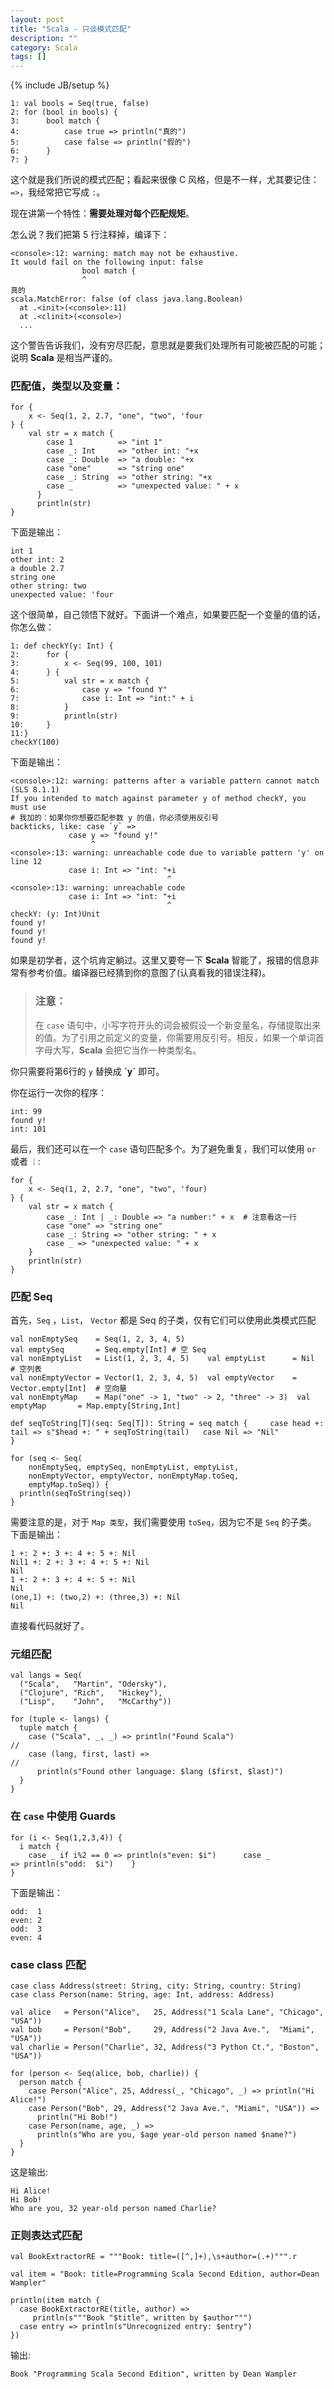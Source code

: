 ```yaml
---
layout: post
title: "Scala - 只谈模式匹配"
description: ""
category: Scala
tags: []
---
```

{% include JB/setup %}

	1: val bools = Seq(true, false)
	2: for (bool in bools) {
	3:	 	bool match {
	4:			case true => println("真的")
	5:			case false => println("假的")
	6:		}
	7: }
	
这个就是我们所说的模式匹配；看起来很像 C 风格，但是不一样，尤其要记住：`=>`，我经常把它写成 `:`。

现在讲第一个特性：**需要处理对每个匹配规矩**。

怎么说？我们把第 5 行注释掉，编译下：

	<console>:12: warning: match may not be exhaustive.
	It would fail on the following input: false
	                bool match {
	                ^
	真的
	scala.MatchError: false (of class java.lang.Boolean)
	  at .<init>(<console>:11)
	  at .<clinit>(<console>)
	  ...
	  
这个警告告诉我们，没有穷尽匹配，意思就是要我们处理所有可能被匹配的可能；说明 **Scala** 是相当严谨的。


### 匹配值，类型以及变量：


	for {
		x <- Seq(1, 2, 2.7, "one", "two", 'four
	} {
		val str = x match {
		    case 1          => "int 1"
		    case _: Int     => "other int: "+x
		    case _: Double  => "a double: "+x
		    case "one"      => "string one"
		    case _: String  => "other string: "+x
		    case _          => "unexpected value: " + x
		  }
		  println(str)
	}

下面是输出：
	
	int 1
	other int: 2
	a double 2.7
	string one
	other string: two
	unexpected value: 'four

这个很简单，自己领悟下就好。下面讲一个难点，如果要匹配一个变量的值的话，你怎么做：

	1: def checkY(y: Int) {
	2:		for {
	3:			x <- Seq(99, 100, 101)
	4:		} {
	5:			val str = x match {
	6:				case y => "found Y"
	7:				case i: Int => "int:" + i
	8:			}
	9:			println(str)
	10:		}
	11:}
	checkY(100)
	
下面是输出：

	<console>:12: warning: patterns after a variable pattern cannot match (SLS 8.1.1)
	If you intended to match against parameter y of method checkY, you must use	
	# 我加的：如果你你想要匹配参数 y 的值，你必须使用反引号
	backticks, like: case `y` =>
	             case y => "found y!"
	                  ^
	<console>:13: warning: unreachable code due to variable pattern 'y' on line 12
	             case i: Int => "int: "+i
	                                   ^
	<console>:13: warning: unreachable code
	             case i: Int => "int: "+i
	                                   ^
	checkY: (y: Int)Unit
	found y!
	found y!
	found y!
	
如果是初学者，这个坑肯定躺过。这里又要夸一下 **Scala** 智能了，报错的信息非常有参考价值。编译器已经猜到你的意图了(认真看我的错误注释)。

> ### 注意：
> 在 `case` 语句中，小写字符开头的词会被假设一个新变量名，存储提取出来的值。为了引用之前定义的变量，你需要用反引号。相反，如果一个单词首字母大写，**Scala** 会把它当作一种类型名。

你只需要将第6行的 `y` 替换成 **\`y\`** 即可。

你在运行一次你的程序：

	int: 99
	found y!
	int: 101
	
最后，我们还可以在一个 `case` 语句匹配多个。为了避免重复，我们可以使用 `or` 或者 `｜`:

	for {
		x <- Seq(1, 2, 2.7, "one", "two", 'four)
	} {
		val str = x match {
			case _: Int | _: Double => "a number:" + x	# 注意看这一行
			case "one" => "string one"
			case _: String => "other string: " + x
			case _ => "unexpected value: " + x
		}
		println(str)
	}
	
### 匹配 Seq

首先，`Seq` ，`List`， `Vector` 都是 Seq 的子类，仅有它们可以使用此类模式匹配

	val nonEmptySeq    = Seq(1, 2, 3, 4, 5)
	val emptySeq       = Seq.empty[Int]	# 空 Seq
	val nonEmptyList   = List(1, 2, 3, 4, 5)	val emptyList      = Nil	# 空列表
	val nonEmptyVector = Vector(1, 2, 3, 4, 5)	val emptyVector    = Vector.empty[Int]	# 空向量
	val nonEmptyMap    = Map("one" -> 1, "two" -> 2, "three" -> 3)	val emptyMap       = Map.empty[String,Int]
	
	def seqToString[T](seq: Seq[T]): String = seq match {	  case head +: tail => s"$head +: " + seqToString(tail)	  case Nil => "Nil"
	}
	
	for (seq <- Seq(	   
		nonEmptySeq, emptySeq, nonEmptyList, emptyList,
		nonEmptyVector, emptyVector, nonEmptyMap.toSeq,
		emptyMap.toSeq)) {
	  println(seqToString(seq))
	}

需要注意的是，对于 `Map 类型`，我们需要使用 `toSeq`，因为它不是 `Seq` 的子类。
下面是输出：
	
	1 +: 2 +: 3 +: 4 +: 5 +: Nil
	Nil1 +: 2 +: 3 +: 4 +: 5 +: Nil
	Nil
	1 +: 2 +: 3 +: 4 +: 5 +: Nil
	Nil
	(one,1) +: (two,2) +: (three,3) +: Nil
	Nil

 直接看代码就好了。

### 元组匹配

	val langs = Seq(
	  ("Scala",   "Martin", "Odersky"),
	  ("Clojure", "Rich",   "Hickey"),
	  ("Lisp",    "John",   "McCarthy"))
	
	for (tuple <- langs) {
	  tuple match {
	    case ("Scala", _, _) => println("Found Scala")                   // 
	    case (lang, first, last) =>                                      // 
	      println(s"Found other language: $lang ($first, $last)")
	  }
	}
	
### 在 `case` 中使用 Guards


	for (i <- Seq(1,2,3,4)) {
	  i match {
	    case _ if i%2 == 0 => println(s"even: $i")	    case _             => println(s"odd:  $i")	  }
	}

下面是输出：	

	odd:  1
	even: 2
	odd:  3
	even: 4

### case class 匹配	

	case class Address(street: String, city: String, country: String)
	case class Person(name: String, age: Int, address: Address)
	
	val alice   = Person("Alice",   25, Address("1 Scala Lane", "Chicago", "USA"))
	val bob     = Person("Bob",     29, Address("2 Java Ave.",  "Miami",   "USA"))
	val charlie = Person("Charlie", 32, Address("3 Python Ct.", "Boston",  "USA"))
	
	for (person <- Seq(alice, bob, charlie)) {
	  person match {
	    case Person("Alice", 25, Address(_, "Chicago", _) => println("Hi Alice!")
	    case Person("Bob", 29, Address("2 Java Ave.", "Miami", "USA")) =>
	      println("Hi Bob!")
	    case Person(name, age, _) =>
	      println(s"Who are you, $age year-old person named $name?")
	  }
	} 

这是输出:	

	Hi Alice!
	Hi Bob!
	Who are you, 32 year-old person named Charlie?

### 正则表达式匹配

	val BookExtractorRE = """Book: title=([^,]+),\s+author=(.+)""".r
	
	val item = "Book: title=Programming Scala Second Edition, author=Dean Wampler"
	
	println(item match {
	  case BookExtractorRE(title, author) =>
		 println(s"""Book "$title", written by $author""")
	  case entry => println(s"Unrecognized entry: $entry")
	})

输出:
	
	Book "Programming Scala Second Edition", written by Dean Wampler
